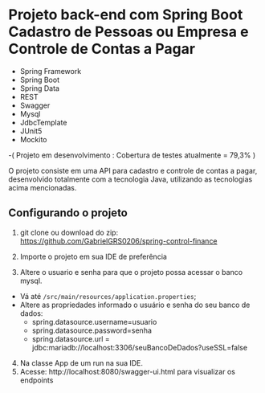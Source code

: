 
# Projeto back-end com Spring Boot Cadastro de Pessoas ou Empresa e Controle de Contas a Pagar

- Spring Framework
- Spring Boot
- Spring Data
- REST
- Swagger
- Mysql
- JdbcTemplate
- JUnit5
- Mockito

-( Projeto em desenvolvimento : Cobertura de testes atualmente = 79,3% )

O projeto consiste em uma API para cadastro e controle de contas a pagar, desenvolvido totalmente com a tecnologia Java, utilizando as tecnologias acima mencionadas.


## Configurando o projeto

1) git clone ou download do zip: https://github.com/GabrielGRS0206/spring-control-finance

2) Importe o projeto em sua IDE de preferência

3) Altere o usuario e senha para que o projeto possa acessar o banco mysql. 
  * Vá até `/src/main/resources/application.properties`;
  * Altere as propriedades informado o usuário e senha do seu banco de dados: 
    - spring.datasource.username=usuario
    - spring.datasource.password=senha
    - spring.datasource.url = jdbc:mariadb://localhost:3306/seuBancoDeDados?useSSL=false
4) Na classe App de um run na sua IDE.
5) Acesse: http://localhost:8080/swagger-ui.html para visualizar os endpoints




